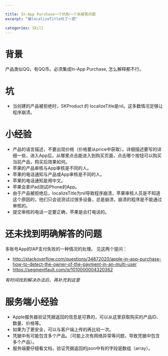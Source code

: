 ```yaml
---

title: In-App Purchase一个坑和一个未解答问题
excerpt: "被localizeTitle坑了一把"

categories: Skill
---
```






# 背景

产品类似QQ，有QQ币。必须集成In-App Purchase, 怎么解释都不行。

# 坑

- 当创建的产品被拒绝时，SKProduct 的 localizeTitle是nil。这多数情况足够让程序崩溃。

# 小经验

- 产品的语言描述，不要出现价格（价格要从price中获取）。详细描述要写的详细一些，进入App后，从哪里点击能进入到购买页面，点击哪个按钮可以购买当前产品，购买后效果如何。
- 苹果的产品审核与App审核是不同的人。
- 苹果的电话通知与产品或App审核是不同的人。
- 苹果的电话通知是用中文。
- 苹果会拿iPad测试iPhone的App。
- 由于产品被拒绝后，localizeTitle为nil导致程序崩溃，苹果审核人员是不知道这个原因的，他们只会说测试过很多设备，总是崩溃，崩溃的程序是不能通过审核的。
- 提交审核的电话一定要正确，苹果是会打电话的。

# 还未找到明确解答的问题

多账号App的IAP支付失败的一种情况的处理。
见这两个提问：

- http://stackoverflow.com/questions/34872020/apple-in-app-purchase-how-to-detect-the-owner-of-the-payment-in-an-multi-user
- https://segmentfault.com/q/1010000004320362

*有时间找到解决办法后，再补充到这里*

# 服务端小经验

- Apple服务器验证凭据返回的信息是可靠的，可以从这里获取购买的产品ID、数量、价格等。
- 如果为了更安全，可以与客户端上传的再比较一次。
- 凭据中有可能包含多个产品。（可能上次有网络异常等问题，导致凭据中包含多个产品）。
- 服务端要仔细看文档，验证凭据返回的json中有的字段是数组（array）。


